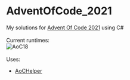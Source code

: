 # AdventOfCode_2021

My solutions for [Advent Of Code 2021](https://adventofcode.com/2021) using C#
\
\
Current runtimes:
\
![AoC18](https://user-images.githubusercontent.com/3897493/147955502-58d33d1e-2108-41b4-a60d-7161760b66b7.PNG)
\
\
Uses:
- [AoCHelper](https://github.com/eduherminio/AoCHelper)
